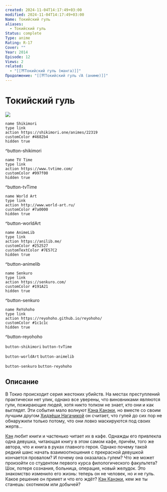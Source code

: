 ```yaml
---
created: 2024-11-04T14:17:49+03:00
modified: 2024-11-04T14:17:49+03:00
Name: Токийский гуль
aliases:
  - Токийский гуль
Status: complete
Type: anime
Rating: R-17
Cover: ""
Year: 2014
Episode: 12
Views: 2
related:
  - "[[⛩️Токийский гуль (манга)]]"
Продолжение: "[[⛩️Токийский гуль √A (аниме)]]"
---
```


# Токийский гуль

![](https://nyaa.shikimori.one/uploads/poster/animes/22319/aaafa174782625b56cabfec0067da13b.jpeg)

```button
name Shikimori
type link
action https://shikimori.one/animes/22319
customColor #4682b4
hidden true
```
^button-shikimori

```button
name TV Time
type link
action https://www.tvtime.com/
customColor #997f00
hidden true
```
^button-tvTime

```button
name World Art
type link
action http://www.world-art.ru/
customColor #7a0000
hidden true
```
^button-worldArt

```button
name AnimeLib
type link
action https://anilib.me/
customColor #252527
customTextColor #7E57C2
hidden true
```
^button-animelib

```button
name Senkuro
type link
action https://senkuro.com/
customColor #191A21
hidden true
```
^button-senkuro

```button
name ReYohoho
type link
action https://reyohoho.github.io/reyohoho/
customColor #1c1c1c
hidden true
```
^button-reyohoho

`button-shikimori` `button-tvTime`

`button-worldArt` `button-animelib`

`button-senkuro` `button-reyohoho`

## Описание

В Токио происходит серия жестоких убийств. На местах преступлений практически нет улик, однако все уверены, что виновниками являются гули, пожирающие людей, хотя никто толком не знает, кто они и как выглядят. Эти события мало волнуют [Кэна Канэки](https://shikimori.one/characters/87275-ken-kaneki), но вместе со своим лучшим другом [Хидэёши Нагачикой](https://shikimori.one/characters/103415-hideyoshi-nagachika) он считает, что гулей до сих пор не обнаружили только потому, что они ловко маскируются под своих жертв...

[Кэн](https://shikimori.one/characters/87275-ken-kaneki) любит книги и частенько читает их в кафе. Однажды его привлекла одна девушка, читающая книгу в этом самом кафе, причём, того же автора, что и книга в руках главного героя. Однако почему такой редкий шанс начать взаимоотношения с прекрасной девушкой кончается провалом? И почему она оказалась гулем? Что же может произойти со студентом первого курса филологического факультета? Шок, потеря сознания, больница, операция, новый желудок. Это знакомство изменило его жизнь: теперь он не человек, но и не гуль. Какое решение он примет и что его ждёт? [Кэн Канэки](https://shikimori.one/characters/87275-ken-kaneki), кем же ты станешь: охотником или добычей?
